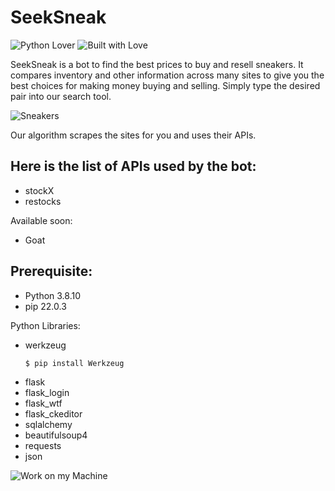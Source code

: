# SeekSneak

![Python Lover](https://forthebadge.com/images/badges/made-with-python.svg) ![Built with Love](https://forthebadge.com/images/badges/built-with-love.svg)

SeekSneak is a bot to find the best prices to buy and resell sneakers. It compares inventory and other information across many sites to give you the best choices for making money buying and selling. Simply type the desired pair into our search tool.

![Sneakers](https://media.giphy.com/media/5WlXGaNnB0N6o/giphy.gif)

Our algorithm scrapes the sites for you and uses their APIs.

## Here is the list of APIs used by the bot:
- stockX
- restocks

Available soon:
- Goat

## Prerequisite:
- Python 3.8.10
- pip 22.0.3

Python Libraries:
- werkzeug
   ```bash
   $ pip install Werkzeug
   ```
- flask
- flask_login
- flask_wtf
- flask_ckeditor
- sqlalchemy
- beautifulsoup4
- requests
- json



![Work on my Machine](https://forthebadge.com/images/badges/works-on-my-machine.svg)